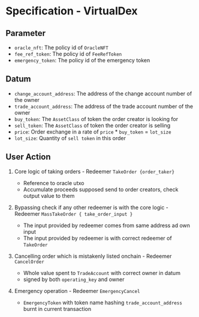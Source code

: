 # Specification - VirtualDex

## Parameter

- `oracle_nft`: The policy id of `OracleNFT`
- `fee_ref_token`: The policy id of `FeeRefToken`
- `emergency_token`: The policy id of the emergency token

## Datum

- `change_account_address`: The address of the change account number of the owner
- `trade_account_address`: The address of the trade account number of the owner
- `buy_token`: The `AssetClass` of token the order creator is looking for
- `sell_token`: The `AssetClass` of token the order creator is selling
- `price`: Order exchange in a rate of `price` \* `buy_token` = `lot_size`
- `lot_size`: Quantity of `sell token` in this order

## User Action

1. Core logic of taking orders - Redeemer `TakeOrder {order_taker}`

   - Reference to oracle utxo
   - Accumulate proceeds supposed send to order creators, check output value to them

2. Bypassing check if any other redeemer is with the core logic - Redeemer `MassTakeOrder { take_order_input }`

   - The input provided by redeemer comes from same address ad own input
   - The input provided by redeemer is with correct redeemer of `TakeOrder`

3. Cancelling order which is mistakenly listed onchain - Redeemer `CancelOrder`

   - Whole value spent to `TradeAccount` with correct owner in datum
   - signed by both `operating_key` and owner

4. Emergency operation - Redeemer `EmergencyCancel`

   - `EmergencyToken` with token name hashing `trade_account_address` burnt in current transaction
